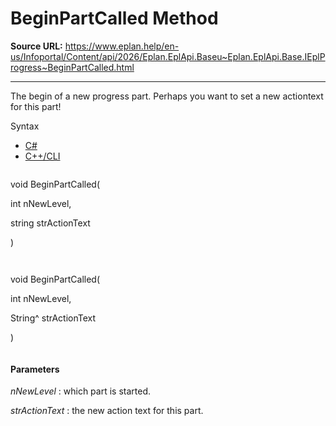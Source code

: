 # BeginPartCalled Method

**Source URL:** https://www.eplan.help/en-us/Infoportal/Content/api/2026/Eplan.EplApi.Baseu~Eplan.EplApi.Base.IEplProgress~BeginPartCalled.html

---

The begin of a new progress part. Perhaps you want to set a new actiontext for this part!

Syntax

- [C#](#i-syntax-CS)
- [C++/CLI](#i-syntax-CPP2005)

```
```
void BeginPartCalled( 

   int nNewLevel,

   string strActionText

)
```
```

```
```
void BeginPartCalled( 

   int nNewLevel,

   String^ strActionText

)
```
```

#### Parameters

*nNewLevel*
:   which part is started.

*strActionText*
:   the new action text for this part.
